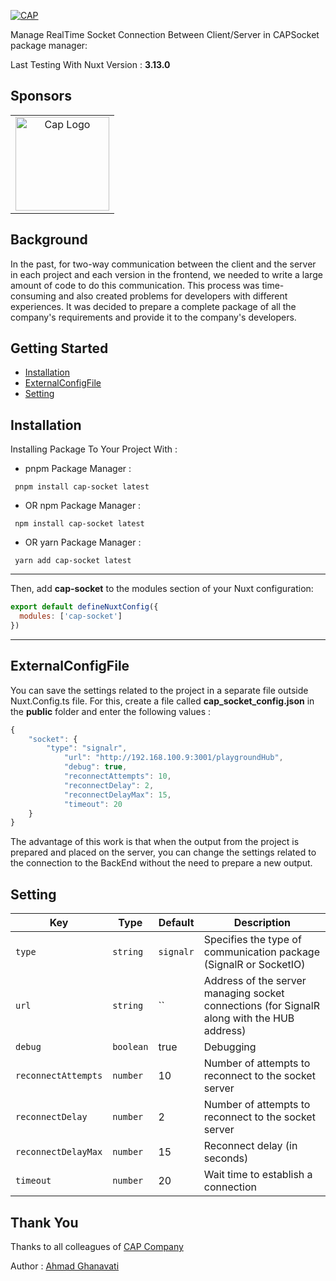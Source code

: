 
[![CAP](https://betezadi.ir/_nuxt/img/logo.12e352e.png)](https://i-cap.ir)

Manage RealTime Socket Connection Between Client/Server in CAPSocket package manager:

Last Testing With Nuxt Version : **3.13.0**

## Sponsors
<table>
  <tbody>
    <tr>
      <td align="center" valign="middle">
        <a href="https://bit.dev/?utm_source=pnpm&utm_medium=readme" target="_blank">
<img src="https://betezadi.ir/_nuxt/img/logo.12e352e.png" width="150" height="150" alt="Cap Logo">
</a>
      </td>
    </tr>
  </tbody>
</table>

## Background

In the past, for two-way communication between the client and the server in each project and each version in the frontend, we needed to write a large amount of code to do this communication. This process was time-consuming and also created problems for developers with different experiences. It was decided to prepare a complete package of all the company's requirements and provide it to the company's developers.

## Getting Started

-   [Installation](#installation)
-   [ExternalConfigFile](#ExternalConfigFile)
-   [Setting](#Setting)

## Installation
Installing Package To Your Project With : 
- pnpm Package Manager :
```shell
 pnpm install cap-socket latest
```
- OR npm Package Manager :
```shell
 npm install cap-socket latest
```
- OR yarn Package Manager :
```shell
 yarn add cap-socket latest
```
--------------------------------

Then, add **cap-socket** to the modules section of your Nuxt configuration:
```javascript
export default defineNuxtConfig({
  modules: ['cap-socket']
})
```
-------------------------------

## ExternalConfigFile
You can save the settings related to the project in a separate file outside Nuxt.Config.ts file.
For this, create a file called **cap_socket_config.json** in the **public** folder and enter the following values :
```javascript
{
    "socket": {
        "type": "signalr",
            "url": "http://192.168.100.9:3001/playgroundHub",
            "debug": true,
            "reconnectAttempts": 10,
            "reconnectDelay": 2,
            "reconnectDelayMax": 15,
            "timeout": 20
    }
}
```
The advantage of this work is that when the output from the project is prepared and placed on the server, you can change the settings related to the connection to the BackEnd without the need to prepare a new output.

## Setting
| **Key**                               | **Type**  | **Default** | **Description**                                                                                                               |
|---------------------------------------|-----------|----------|-------------------------------------------------------------------------------------------------------------------------------|
| `type`                            | `string`  | `signalr`         | Specifies the type of communication package (SignalR or SocketIO)                                                                                                                     |
| `url`                       | `string`  | ``    | Address of the server managing socket connections (for SignalR along with the HUB address)                                               |
| `debug`                          | `boolean` | true     | Debugging |
| `reconnectAttempts`                              | `number`   | 10       | Number of attempts to reconnect to the socket server                                     |
| `reconnectDelay`                     | `number`  | 2        |   Number of attempts to reconnect to the socket server                                            |
| `reconnectDelayMax`                    | `number`  | 15       | Reconnect delay (in seconds)                                                 |
| `timeout`                 | `number`  | 20       | Wait time to establish a connection                |

## Thank You
Thanks to all colleagues of [CAP Company](https://i-cap.ir)


Author : [Ahmad Ghanavati](mailto:ahmad_ghanavati.ir)








<!-- Badges -->
[npm-version-src]: https://www.npmjs.com/package/cap-socket/latest.svg?style=flat&colorA=18181B&colorB=28CF8D
[npm-version-href]: https://www.npmjs.com/package/cap-socket

[npm-downloads-src]: https://img.shields.io/npm/dt/cap-socket.svg?style=flat&colorA=18181B&colorB=28CF8D
[npm-downloads-href]: https://www.npmjs.com/package/cap-socket

[license-src]: https://img.shields.io/npm/l/cap-socket.svg?style=flat&colorA=18181B&colorB=28CF8D
[license-href]: https://www.npmjs.com/package/cap-socket
